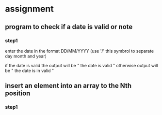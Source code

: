 # assignment

## program to  check if a date is valid or note
### step1   
enter the date in the format DD/MM/YYYY
        (use '/' this symbrol to separate day month and year)

if the date is valid the output will be " the date is valid "
otherwise output will be " the date is in valid "

## insert an element into an array to the Nth position
### step1

